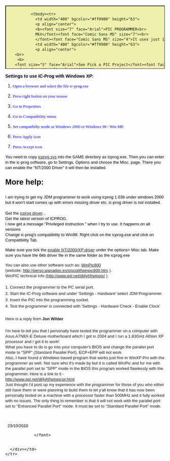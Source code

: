<html><head>
<meta http-equiv="Content-Language" content="en-us">
<meta http-equiv="Content-Type" content="text/html; charset=windows-1252">
<meta name="GENERATOR" content="Microsoft FrontPage 6.0">
<meta name="ProgId" content="FrontPage.Editor.Document">
<title>Pic Programmer 12 Parts</title>

<link rel="preload" href="https://adservice.google.co.id/adsid/integrator.js?domain=talkingelectronics.com" as="script"><script src="https://www.googletagservices.com/activeview/js/current/osd.js?cb=%2Fr20100101"></script><script src="https://pagead2.googlesyndication.com/pagead/js/r20191114/r20190131/show_ads_impl.js" id="google_shimpl"></script><script type="text/javascript" src="https://adservice.google.co.id/adsid/integrator.js?domain=talkingelectronics.com"></script><link rel="preload" href="https://adservice.google.com/adsid/integrator.js?domain=talkingelectronics.com" as="script"><script type="text/javascript" src="https://adservice.google.com/adsid/integrator.js?domain=talkingelectronics.com"></script><link rel="preload" href="https://pagead2.googlesyndication.com/pagead/js/r20191114/r20190131/show_ads_impl.js" as="script"></head>
<body>

  <table border="1" width="550" height="200" cellpadding="3" style="border-collapse: collapse" bordercolor="#111111" cellspacing="4" bgcolor="#EEF1AB">
    <tbody><tr>
      <td width="100%" bgcolor="#eef1ab" valign="top">
       <table width="412" align="center" border="2" height="71">

              <tbody><tr>
                <td width="400" bgcolor="#ff9900" height="63">
				<p align="center">
				<b><font size="7" face="Arial">PIC PROGRAMMER<br>
				MkV</font><font face="Comic Sans MS" size="7"><br>
				</font><font face="Comic Sans MS" size="4">It uses just 12 parts</font></b></p></td></tr><tr>
                <td width="400" bgcolor="#ff9900" height="63">
				<p align="center">
       <br>
		<b>
       <font size="5" face="Arial">See Pick a PIC Project</font><font face="Arial" color="#000080"><br>
		<font face="Arial" color="#000000">
		<a href="http://www.talkingelectronics.com/te_interactive_index.html">
		Home</a></font></font></b><br>
		<font face="Arial" size="2">PIC Programmer MkV is not available as a kit<br>
		but a similar circuit is:</font><font size="4" face="Comic Sans MS"><b><br>
		</b></font>
		<a href="mailto:talking@tpg.com.au?Subject=Buying Multi Chip Programmer $17.50 plus $6.50 postage&amp;Body=Please send details of how to pay for the Multi Chip Programmer posted%20by%20air%20mail%20to%20my%20country:___________________ My%20name%20is:________">
		<font face="Comic Sans MS" size="4" color="#FF2000">Multi Chip</font></a><font face="Arial" size="2"><a href="mailto:talking@tpg.com.au?Subject=Buying Multi Chip Programmer $17.50 plus $6.50 postage&amp;Body=Please send details of how to pay for the Multi Chip Programmer posted%20by%20air%20mail%20to%20my%20country:___________________ My%20name%20is:________"><font face="Comic Sans MS" size="4" color="#FF2000"> Programmer</font></a></font><font size="4" face="Comic Sans MS"><br>
		</font><font face="Comic Sans MS">$17.50 plus $6.50 postage<br>
		</font>
		<font face="Arial" size="2">Send an email for: 
		<a href="mailto:talking@tpg.com.au?Subject=Buying PIC Programmer $17.50 plus $6.50 postage&amp;Body=Please send details of how to pay for the PIC Programmer posted%20by%20air%20mail%20to%20my%20country:___________________ My%20name%20is:________">
		<font face="Comic Sans MS" size="2" color="#FF2000">Multi Chip Programmer</font></a><font face="Comic Sans MS" size="2" color="#FF2000"><br>
&nbsp;<a target="_&quot;new&quot;" href="http://www.microchipdirect.com/productsearch.aspx?Keywords=DV164120">Buying PICkit-2</a><br>
		Buying</font><font face="Comic Sans MS" size="2" color="#FF2000">
		</font>
		<a href="mailto:talking@tpg.com.au?Subject=Buying adapter for PICkit-2 $2.50 plus postage&amp;Body=Please send details of the 5/6%20pin%20adapter%20for%20$7.50%20posted%20by%20air%20mail%20to%20my%20country:___________________%20%20and%20send%20details%20of%20how%20I%20can%20pay%20for%20it.%20My%20name%20is:________">
		<font face="Comic Sans MS" size="2" color="#FF2000">
		adapter</font></a><font face="Arial" size="2"> for PICkit-2<br>
		&nbsp;</font></font></p></td></tr></tbody></table>

		

    
	
         <font size="2" face="Arial">
		&nbsp;</font><font face="Arial" size="2" color="#000000"></font><p><font face="Arial" size="2" color="#000000"><b>PIC Programmer MkV</b> 
		is designed to get you into PIC Programming for just a few dollars. It 
		uses just 12 components. Most of them will be in your 
		"junk-box" and the PC board is a small piece of matrix board. 
		It's the cheapest way to get started.<br>
		As well as <b>PIC PROGRAMMER MkV </b>you will need these 4 things:<br>
             

		</font><b><font face="Arial" color="#000000">1.</font></b><font face="Arial" size="2" color="#000000"> A desk-top computer with DB-9 
		serial port. (This programmer will not work on a lap-top computer and may not work with Vista.)<br>
             

		</font><font face="Arial" color="#000000"><b>2.</b></font><font face="Arial" size="2" color="#000000"> A software program called
		<a href="files/icprog105c-a.zip">IC-Prog 105C-a</a> and some helpful 
		notes to guide you with setting up your computer. (<b>This project is not suitable for In-Circuit Programming. </b>
		You need to remove the chip from the project you are creating and 
		program it in the 18 pin socket on the programmer. Eight pin chips are 
		fitted with pin 1 aligning with pin 1 of the socket.)
		<br>
             

		</font><font face="Arial" color="#000000"><b>3.</b></font><font face="Arial" size="2" color="#000000"> A PIC chip, 
		either PIC12F629 or PIC16F628 and <br>
             

		</font><font face="Arial" color="#000000"><b>4.</b></font><font face="Arial" size="2" color="#000000"> A project 
		using one of these micros.
		<br>
		<br>
		This will get you into producing a MICROCONTROLLER PROJECT. <br>
		We have concentrated on two PIC chips. An 8 pin and 18 pin chip. 
		The 8 pin chip can be either PIC12F629 or PIC12F675 and the 18 pin chip 
		is PIC16F628 or PIC16F675. <br>
		The programmer will work with many other chips but we are concentrating 
		on these two types to get you started.<br>
		Not only is a microcontroller project simpler than using lots of 
		discrete chips, but it can be cheaper and easier to modify and provide a 
		greater range of features than lots of individual chips. <br>
		On top of this you can produce a project that requires a program and 
		this can be "locked" from prying eyes. This makes it saleable and 
		you can protect your Intellectual Property - and make money.&nbsp; <br>
		Talking Electronics has produced a range of simple projects and provides 
		assistance to get you into programming and creating projects 
		that you have only "dreamed of." <br>
		Getting into microcontroller 
		programming will change your life. <br>
		But before we go any further, let's build the programmer:<br>
		<br>
		<font face="Arial" size="4" color="#000080"><b>THE CIRCUIT<br>
             

		</b>
             

		</font><font face="Arial">H</font>ere's the starting point:</font></p><p align="center"><font face="Arial" size="2" color="#000000">
		<img border="1" src="images/PicProgrammer12Parts.gif" width="500" height="320"><br>
             

		</font><font face="Arial" color="#000080"><b>PIC PROGRAMMER MkV</b></font><font face="Arial" size="2" color="#000000"></font></p><p><font face="Arial" size="2" color="#000000"> <br>
		</font><b><font face="Arial" size="4" color="#000080">BUILDING THE PIC 
		PROGRAMMER</font></b><font face="Arial" size="2" color="#000000"><br>
		The circuit is constructed on a small piece of matrix board. All the 
		components are readily available and the 3 red LEDs act as a visual 
		indication that the programmer is operating as well as creating a 5v 
		rail for the chip. The other two LEDs indicate the clock line is 
		operating and 13v is present on the programming pin. It does not 
		indicate the actual voltage - you will need to measure the voltage with 
		a voltmeter to determine this. <br>
		A 470R resistor is connected between pins 4 and 8 inside the plug. This 
		allows 4 lines to be taken to the project. <br>
&nbsp;</font></p><p align="center"> 
		<img border="0" src="images/PiCPgmrPhotoTop.jpg" width="279" height="352"><br>
		<b><font size="4" face="Arial" color="#000080">Complete PIC Programmer 
		MkV</font></b></p><p align="center"> 
		&nbsp;</p><p align="center"> 
		<img border="0" src="images/PicPgrmPCB-200.gif" width="630" height="395"><br>
		<b><font size="4" face="Arial" color="#0000FF">Top and bottom view of 
		PIC Programmer MkV<br>
		</font><font face="Arial">The wiring is under the board. <br>
		The top view shows the underside wiring to help you<br>
		follow the circuit. </font></b></p><p align="left"> <b><font face="Arial" size="4" color="#000080">WIRING THE PLUG AND 
		LEAD</font></b><br>
		<font face="Arial" size="2" color="#000000">The lead can be any 4-core 
		cable. We have used 4-core telephone cable. Follow the diagram to 
		prevent any mistakes. The 470R resistor is soldered to pins 4 and 8 of 
		the female plug.</font></p><p align="center"> 
		
&nbsp;<img border="1" src="images/ConnectingLead.gif" width="315" height="360"></p><div align="center">
		
				<p align="left">
		<b>
		<font face="Arial" size="4" color="#000080">
		IF IT DOESN'T WORK<br>
             

	  	</font></b><font size="2" color="#000000" face="Arial">The 5v supply 
		voltage for the chip and the 13v-14v programming voltage comes from the 
		RS-232 feature of the serial port. Some of the lines making up the 
		RS-232 are capable of rising to a positive voltage (about 8 to 12v) and 
		falling to a negative voltage (about -8v to -12v). There are also lines 
		that fluctuate from 0v to +5v. But unfortunately some computers 
		fluctuate between +8v and -8v and some are less.<br>
		If the 3 red LEDs on the programmer do not illuminate when a chip is 
		inserted, the most common problem is the 13v rail. The lines are not 
		producing the 13v rail. <br>
		To solve this problem, fit 4 tiny button cells between the 15k resistor 
		and Vpp of the chip. <br>
		Only a very small current is required when programming and zero current 
		is taken when the chip is removed, so the cells with last a life-time. </font></p><p>
		<img border="1" src="images/PicPgmr-12Parts6vMod.gif" width="500" height="350"><br>
		<font face="Arial" color="#000080"><b>PIC PROGRAMMER MkV </b></font><b>
		<font face="Arial" color="#000080">with 6v Modification</font></b></p><p align="left">
		<b>
		<font face="Arial" size="4" color="#000080">
		USING OTHER PROGRAMMERS<br>
             

	  	</font></b>
		<font face="Arial" size="2" color="#000000">
		There are many programmers on the market to program PIC 
		chips but this project is the cheapest. We have designed it to program 
		two of the smallest and cheapest chips in the range. <br>
		If you don't have a computer with a serial port, you will need a 
		lap-top and&nbsp; buy a programmer from MicroChip. <br>
		It is called PICkit-2 and costs approx $65.00.<br>
		It uses the USB port found on most lap top computers. <br>
		It comes with 2 disks containing all the software you need and is designed to program "In-Circuit." 
		But you will need an adapter to connect between PICkit-2 and the project 
		you are developing. This 
             

	  	</font>
		<font face="Arial" size="2">
		<a href="mailto:talking@tpg.com.au?Subject=Buying adapter for PICkit-2 $2.50 plus postage&amp;Body=Please send details of the 5/6%20pin%20adapter%20for%20$7.50%20posted%20by%20air%20mail%20to%20my%20country:___________________%20%20and%20send%20details%20of%20how%20I%20can%20pay%20for%20it.%20My%20name%20is:________">
		<font face="Comic Sans MS" size="2" color="#FF2000">
		adapter</font></a> </font>
		<font face="Arial" size="2" color="#000000">
		comes from Talking 
		Electronics. You will need to add 5 pins to your project to accept the 
		adapter. More about this on Talking Electronics website. See: 'In 
		Circuit Programming." <br>
		<br>
		PICkit-2 is available from MicroChip:<br>
		<a href="http://www.microchipdirect.com/productsearch.aspx?Keywords=DV164120" target="_&quot;new&quot;">
		http://www.microchipdirect.com/productsearch.aspx?Keywords=DV164120</a> 
		(cost $50.00 USD plus postage). The PICkit-2 from MicroChip is a 
		"package" that also contains 2 CD's and an extra PC board that connects 
		to the programmer so any 8, 14, 18 and 20 pin micros can be programmed. The 
		board contains 4 LEDs, a push-button and a pot as well as some 
		extra lands so you can create a small project.&nbsp; <br>
		The 
             

	  	</font>
		<font face="Arial" size="2">
		<a href="mailto:talking@tpg.com.au?Subject=Buying adapter for PICkit-2 $2.50 plus postage&amp;Body=Please send details of the 5/6%20pin%20adapter%20for%20$7.50%20posted%20by%20air%20mail%20to%20my%20country:___________________%20%20and%20send%20details%20of%20how%20I%20can%20pay%20for%20it.%20My%20name%20is:________">
		<font face="Comic Sans MS" size="2" color="#FF2000">
		adapter</font></a> </font>
		<font face="Arial" size="2" color="#000000">
		&nbsp;that connects PICkit-2 to the project (you are designing) must 
		be purchased from Talking Electronics - otherwise you will have to use 
		the PC board (called an experimental board) that comes with PICkit-2 from Microchip 
		and move the chip to this board while it gets "burnt" (programmed).</font></p><center><font size="2" color="#000000" face="Arial">&nbsp;<table id="table25" bordercolordark="#a77a3d" bordercolorlight="#e3ceb3" bgcolor="white" border="4" bordercolor="#ccb37d" cellpadding="0" cellspacing="0" height="110" width="297">
					<tbody><tr>
						<td height="1" width="321">
						<table id="table26" bordercolordark="#a77a3d" bordercolorlight="#e3ceb3" border="4" bordercolor="#ccb37d" cellpadding="10" cellspacing="0" width="291">
							<tbody><tr bgcolor="white">
								<td bgcolor="#99cc66" width="267">
								<p align="center"><b><font size="6">PIC 
								Programmer MkV</font><font size="2" color="#000000" face="Arial"><br>
								<font size="4" color="#000000" face="Comic Sans MS">
								PARTS LIST&nbsp;</font></font></b></p></td>
							</tr>
						</tbody></table>
						</td>
					</tr>
					<tr>
						<td height="110" width="321">
						<table id="table27" bordercolordark="#a77a3d" bordercolorlight="#e3ceb3" border="4" bordercolor="#ccb37d" cellpadding="10" cellspacing="0" width="291">
							<tbody><tr bgcolor="#0000e0">
								<td bgcolor="#99ccff" width="276">
								<font size="2" color="#000000" face="Arial">2&nbsp; 
								-&nbsp; 470R&nbsp;&nbsp;&nbsp;&nbsp; 1/4 watt (1 
								inside socket)<br>
								1&nbsp; -&nbsp; 4k7&nbsp;&nbsp;&nbsp;&nbsp;&nbsp;&nbsp;&nbsp;&nbsp;&nbsp; "<br>
								2&nbsp; -&nbsp; 10k&nbsp;&nbsp;&nbsp;&nbsp;&nbsp;&nbsp;&nbsp;&nbsp;&nbsp; "<br>
								1&nbsp; -&nbsp; 15k&nbsp;&nbsp;&nbsp;&nbsp;&nbsp;&nbsp;&nbsp;&nbsp;&nbsp; "<br>
								<br>
								1&nbsp; -&nbsp; 100u 25vw electrolytic<br>
								<br>
								1&nbsp; -&nbsp; BC 547 transistor or similar<br>
								3&nbsp; -&nbsp; red 3mm red LEDs<br>
								1&nbsp; -&nbsp; green 3mm LED<br>
								1&nbsp; -&nbsp; yellow 3mm LED<br>
								1&nbsp; -&nbsp; 18 pin IC socket<br>
								<br>
								1m -&nbsp; 4-core telephone cable <br>
								1&nbsp; -&nbsp; 9 pin D-type female <br>
								1&nbsp; -&nbsp; 9 pin backshell <br>
								<br>
								30cm&nbsp; -&nbsp; very fine solder<br>
								<br>
								<b>1</b>&nbsp; -&nbsp; <b>Matrix Board 13holes x 
								14 holes</b></font></td>
							</tr>
						</tbody></table>
						</td>
					</tr>
				</tbody></table>
				<table id="table28" bordercolordark="#a77a3d" bordercolorlight="#e3ceb3" bgcolor="white" border="4" bordercolor="#ccb37d" cellpadding="0" cellspacing="0" height="50" width="297">
					<tbody><tr>
						<td height="1" width="321">
						<table id="table29" bordercolordark="#a77a3d" bordercolorlight="#e3ceb3" border="4" bordercolor="#ccb37d" cellpadding="10" cellspacing="0" width="291">
							<tbody><tr bgcolor="white">
								<td bgcolor="#99aa66" width="267">
								<p align="center"><b>
								<a href="mailto:talking@tpg.com.au?Subject=Buying Multi Chip Programmer $17.50 plus $6.50 postage&amp;Body=Please send details of how to pay for the Multi Chip Programmer posted%20by%20air%20mail%20to%20my%20country:___________________ My%20name%20is:________">
		<font size="4" color="#ff2000" face="Comic Sans MS">
								Buy a kit</font></a><font size="4" face="Comic Sans MS" color="#FF2000">
								<br>
								</font><font face="Comic Sans MS">(Multi Chip 
								Programmer)</font></b></p></td>
							</tr>
						</tbody></table>
						</td>
					</tr>
				</tbody></table>
				</font></center>
				<p align="left"><b><font face="Arial" size="4" color="#000080">
				INSTALLING THE SOFTWARE<br>
				</font></b>
		<font face="Arial" size="2" color="#000000">
				This programmer requires software to perform the "programming" 
				or "burning" operation. <br>
				The software is called
		<a href="files/icprog105c-a.zip">IC-Prog 105C-a</a>&nbsp; and can be 
				found on talking electronics website. Create a file and call it 
				<b>PIC files</b>. Download the .zip file into <b>PIC files</b>. Use: "Extract Here"&nbsp; 
				to extract the file to produce:
				icprog105c-a.exe<br>
				Right-click your mouse on the file and select "Send to:" Desktop 
				(create shortcut)<br>
				A folder will appear on your Desktop with a short-cut to IC-PROG. <br>
				For help setting up the port on your computer and getting the program to run, 
				see <a target="left" href="http://www.talkingelectronics.com/FrameworkPages/cont05a-MultiChipPgmr.html">Multi Chip Programmer</a> on Talking Electronics website. 
				or <a target="left" href="../FrameworkPages/cont05a-MultiChipPgmr.html">Multi Chip Programmer</a><br>
				Next put <a href="files/MPASMWIN.rar">MPASM</a> into 
				<b>PIC files</b> folder<b>. </b>Use: "Extract Here"&nbsp; to 
				extract the file to produce:<b>MPASM.exe<br>
				</b> </font><font face="Arial" size="2">Next put
				<a href="../PICK%20A%20PIC%20Project/files/Notepad2.zip">
				NotePad2</a> into<b> </b></font>
		<font face="Arial" size="2" color="#000000">
				<b>PIC files</b> folder. Use: "Extract Here"&nbsp; to extract 
				the file to produce:<b>NotePad2.exe<br>
				</b>Next put <a href="files/20%20x%20.inc%20files">.inc</a> into
				<b>PIC files</b><br>
				Finally look through the
				<a href="../PICK%20A%20PIC%20Project/PICK-A-PIC%20Project.html">
				list of projects</a> and put one or more .asm files into <b>PIC 
				files</b></font></p>
				<p>
				<img border="0" src="images/3-Icons.jpg" width="229" height="71"><br>
				<b><font face="Arial" color="#0000FF">ICONs on your desktop.<br>
				MPASM and ICProg are in PIC files folder</font></b></p>
				<font size="2" color="#000000" face="Arial">
				</font>
				<div align="center">
					<center>
					<table bgcolor="#ffdead" border="2" cellpadding="3" cellspacing="0" width="100%" id="table30">
						<tbody><tr>
							<td width="100%"><strong>
							<font size="2" face="Arial">Help with installing IC-Prog</font></strong><font size="2" face="Arial"><br>
							<br>
							You will need the following files:&nbsp;
							<a href="files/directio.zip">directio.zip</a> 
							(35KB)&nbsp;&nbsp;<a href="files/loaddrv.zip"> loaddrv.zip</a> 
							(28KB)<br>
							<br>
							One </font>
							<colspan=3 width="710">
        

          					<font size="2" face="Arial">problem is to do with 
							running Windows XP and using the "Windows API" 
							option in IC-Prog instead of "Direct IO". <br>
							By running a utility called "totalio.sys," (in 
							directio.zip) all applications get full control of 
							the I/O ports and thus IC-Prog works perfectly under 
							Windows XP and Windows 2000, since the IC-Prog 
							driver that is available doesn't work for XP (at 
							least it doesn't work for me).<br>
							<br>
							<strong>How To Use IC-Prog with Widows XP/NT/2000:</strong><br>
							You can download a driver for IC-Prog from their 
							website -&nbsp;it is called "icprog.sys" but it is really 
							just a renamed driver originally called "giveio.sys". 
							This utility&nbsp;was written by Dale Roberts as one of a 
							set of utilities to give applications under NT more 
							control over the I/O ports. Clicking on the "Enable 
							NT/2000/XP Driver" check box in the settings will 
							try to install this "icprog.sys". Under XP (on my 
							box anyway), it installs but can't be started. There 
							is probably some black magic regarding security 
							permissions when creating symbolic links.<br>
							The purpose of this driver is to give an application 
							access to the I/O port but only through the driver. 
							This is because XP, like 2000 and NT, doesn't let 
							you have full access to I/O ports like in 
							95/98/MS-DOS.<br>
							However, there is another way. By using another 
							utility written by Dale Roberts, called "totalio.sys", 
							ALL applications can have full control over the I/O 
							ports, and not through a driver's interface. This 
							means you can let IC-Prog use "Direct I/O" instead 
							of "Windows API (in the "Interface" group of 
							hardware settings) and ignore the "Enable NT/2000/XP 
							Driver" option completely. "totalio.sys" (in theory) 
							should also let any programs which control ports 
							directly to work under XP.<br>
							<br>
							<strong>Installing "totalio.sys":</strong><br>
							Extract "totalio.sys" from the "directio.zip" file 
							to&nbsp;"C:\Windows\system32\drivers" directory (or 
							equivalent).</font><p><font size="2" face="Arial">
							Extract "loaddrv.exe" from the "loaddrv.zip" file 
							and run it.<br>
							In the edit box, type in the full path to "totalio.sys" 
							eg. "C:\windows\system32\drivers\totalio.sys"<br>
							Click "Install".<br>
							Click "Start".<br>
							Click "OK".<br>
							<br>
							The driver should now be running. You can check this 
							by running "Start-&gt;Programs-&gt;<br>
							Accessories-&gt;System Tools-&gt;System Information", then 
							clicking on the tree item "System 
							Information-&gt;Software Environment-&gt;Drivers" and 
							looking for "totalio" in the view on the right.<br>
							To start or stop the driver after it has been 
							installed, you could use the "loaddrv.exe" 
							program,&nbsp;or use the following commands in a command 
							prompt:<br>
							"net start totalio" to&nbsp;start the driver.<br>
							"net stop totalio" to stop the driver.<br>
							<br>
							You could put this in a batch file in the IC-Prog 
							directory, eg.<br>
							&nbsp;@echo off<br>
							net start totalio<br>
							icprog<br>
							net stop totalio<br>
							<br>
							You can configure the&nbsp;driver to run automatically on 
							startup, but I wouldn't recommend it. You can do 
							this via Device Manager, select "View-&gt;Show hidden 
							devices" and look under "Non-Plug and Play Drivers" 
							to find "totalio", look at its properties, and 
							change the startup type from "Demand" to "Automatic" 
							(NOT "Boot" or "System") in the "Driver" tab.<br>
							The batch file concept is safest, as you only run 
							the driver when you need to and unload it when you 
							don't need it.<br>
							<br>
							<strong>How to configure IC-Prog:</strong><br>
							Goto: Settings-&gt;Options-&gt;Misc. Tab<br>
							Uncheck "Enable NT/2000/XP Driver"<br>
							Uncheck "Enable Vcc control for JDM" (the help file 
							says it is experimental and not to use it).<br>
							Select "Realtime" in the "Process Priority" group. 
							(in theory, this will prevent other CPU-intensive 
							applications from interrupting your burn process).<br>
							<br>
							Goto: Settings-&gt;Hardware<br>
							Select "JDM Programmer" from "Programmer" dropdown 
							list.<br>
							Select "Direct I/O" from "Interface" group.<br>
							Uncheck all the check boxes under "Communication".<br>
							Select correct COM port.<br>
							Move the&nbsp;"I/O Delay" slider to 10. (other values 
							gave errors for me, but this value could be specific 
							to the PC's CPU speed - tweak until you get no 
							read/write errors).<br>
							<br>
							<strong>Why "Windows API" doesn't work:</strong> <br>
							My hypothesis is that using the Windows API 
							introduces slight delays in setting the serial 
							control lines, such that occasionally the data 
							pulses aren't co-ordinated with the clock 
							pulses&nbsp;during a burn. Whole 14-bit words don't get 
							written,&nbsp;depending on the circuit the word will be 
							all 0 bits or all&nbsp;1 bits depending on the state of 
							the chip's data line. &nbsp; In my experience using the 
							Multi-chip programmer, it meant 5% of the words were 
							burned 3FFF, but not consistently, ie. the errors 
							moved around each burn. Read errors were rare 
							(multiple reads returning different data) but they 
							also experienced the occasional incorrect word of 
							3FFF or just a few bits gone to 1. &nbsp; <br>
							<br>
							These problems all magically disappear once you use 
							"Direct I/O". <br>
							<br>
							&nbsp;</font></p>
							<pre>UPDATE!!! : Settings for how to use IC-Prog with Windows XP.

Open a browser and select the file ic-prog.exe 
Press right button on your mouse 
Go to Properties 
Go to Compatibility menu 
Set compatibility mode as Windows 2000 or Windows 98 / Win ME 
Press Apply icon 
Press Accept icon 
You need to copy icprog.sys into the SAME directory as icprog.exe.
Then you can enter in the ic-prog software, go to Settings, Options
and choose the Misc. page. There you can enable the "NT/2000 Driver"
it will then be installed.&nbsp;</pre>
		</colspan=3></td>
						</tr>
					</tbody></table>
					</center></div>
				<p align="left"><b><font color="#000000" face="Arial">Settings 
				to use IC-Prog with Windows XP:</font></b></p>
				<ol>
					<li>
					<p align="left">
					<font size="2" color="#0000ff" face="Tahoma">Open a browser 
					and select the file ic-prog.exe</font> </p></li>
					<li>
					<p align="left">
					<font size="2" color="#0000ff" face="Tahoma">Press right 
					button on your mouse</font> </p></li>
					<li>
					<p align="left">
					<font size="2" color="#0000ff" face="Tahoma">Go to 
					Propertties</font> </p></li>
					<li>
					<p align="left">
					<font size="2" color="#0000ff" face="Tahoma">Go to 
					Compatibility menu</font> </p></li>
					<li>
					<p align="left">
					<font size="2" color="#0000ff" face="Tahoma">Set 
					compatibilty mode as Windows 2000 or Windows 98 / Win ME</font> 
					</p></li>
					<li>
					<p align="left">
					<font size="2" color="#0000ff" face="Tahoma">Press Apply 
					icon</font> </p></li>
					<li>
					<p align="left">
					<font size="2" color="#0000ff" face="Tahoma">Press Accept 
					icon</font>
    				</p></li>
				</ol>
				<p class="MsoNormal" align="left">
				<font size="2" color="#000000" face="Arial">You need to copy
				<a href="files/icprog.sys">icprog.sys</a> into the SAME 
				directory as icprog.exe. Then you can enter in the ic-prog 
				software, go to Settings, Options and choose the Misc. page. 
				There you can enable the "NT/2000 Driver" it will then be 
				installed.</font></p>
				<font size="5" color="#000000" face="Arial">
				<p align="left"><b>More help:</b></p>
				</font>
				<div class="pagebody">
					<div class="post">
						<div class="posttext">
							<p align="left">
							<font size="2" color="#000000" face="Arial">I am 
							trying to get my JDM programmer to work using icprog 
							1.03b under windows 2000 but it won't start comes up 
							with errors missing driver etc. ic-prog driver is 
							not installed .<br>
							<br>
							Get the <a href="files/icprog.sys">icprog driver</a>...<br>
							Get the latest version of ICPROG.<br>
							I now get a message "Privileged instruction " when I 
							try to use. It happens on all versions<br>
							Change ic-prog's compatibility to Win98. Right click 
							on the icprog.exe and click on Compatibility Tab.</font></p></div>
					</div>
					<div class="post">
						<div class="posttop">
							<p align="left">
							<font size="2" color="#000000" face="Arial">Make 
							sure you tick the *<a href="files/icprog.sys">enable 
							NT/2000/XP driver</a>* under the options&gt; Misc tab. 
							Make sure you have the 6kb driver file in the same 
							folder as the icprog.exe</font></p>
							<p align="left"><font face="Arial" size="2">You can 
							also use other software such as:
							<a href="files/WinPic800.zip">WinPic800</a> <br>
							(website:
							<a href="http://perso.wanadoo.es/siscobf/winpic800.htm">
							http://perso.wanadoo.es/siscobf/winpic800.htm</a> ).
							<br>
							WinPIC technical info (<a href="http://www.qsl.net/dl4yhf/winpic/">http://www.qsl.net/dl4yhf/winpic/</a> 
							). </font>
							<font size="2" color="#000000" face="Arial"><br>
							<br>
							</font><big><font size="2" face="Arial">1. Connect 
							the programmer to the PC serial port.<br>
							2. Start the IC-Prog software and under 'Settings - 
							Hardware' select JDM Programmer.<br>
							3. Insert the PIC into the programming socket.<br>
							4. Test the programmer is connected with 'Settings - 
							Hardware Check - Enable Clock'&nbsp;&nbsp; <br>
							<br>
							Here is a reply from <b>Jon Wilder</b><br>
							<br>
							</font>
							</big><font face="Arial" size="2">I'm here to tell 
							you that I personally have tested the programmer on 
							a computer with Asus A7N8X-E Deluxe motherboard 
							which I got in 2004 and I run a 1.83GHz Athlon XP 
							processor and I got it to work!<br>
							What you have to do is go into your computer's BIOS 
							and change the parallel port mode to "SPP" (Standard 
							Parallel Port). ECP+EPP will not work. <br>
							Also, I have found a Windows based program that 
							works just fine in WinXP Pro with the programmer as 
							well. Not sure who it's made by but it is called 
							WinPic and for me with the parallel port set to "SPP" 
							mode in the BIOS this program worked flawlessly with 
							the programmer. Here is a link to it -<br>
							<a target="_blank" href="http://www.qsl.net/dl4yhf/winpicpr.html">
							http://www.qsl.net/dl4yhf/winpicpr.html</a><br>
							Just thought I'd post up my experience with the 
							programmer for those of you who either still have 
							them or were planning to build them to let y'all 
							know that it has now been personally tested on a 
							machine with a processor faster than 500MHz and it 
							fully worked with no issues. The only thing to 
							remember is that it will not work with the parallel 
							port set to "Enhanced Parallel Port" mode. It must 
							be set to "Standard Parallel Port" mode. </font></p></div>
					</div>
				</div>
				<p align="center"><font size="2" color="#000000" face="Arial">
		<br>

		
		
&nbsp; 23/10/2010</font></p><font size="2" color="#000000" face="Arial">
		<p></p>
             

				</font>
             

	  </div></td>
    </tr>
  </tbody></table>
<br>
<script async="" src="//pagead2.googlesyndication.com/pagead/js/adsbygoogle.js"></script>
<!-- Main Ad at bottom of all pages -->
<ins class="adsbygoogle" style="display:inline-block;width:728px;height:90px" data-ad-client="ca-pub-1453190872429143" data-ad-slot="0979446043" data-adsbygoogle-status="done" data-overlap-observer-io="false"><ins id="aswift_0_expand" style="display:inline-table;border:none;height:90px;margin:0;padding:0;position:relative;visibility:visible;width:728px;background-color:transparent;"><ins id="aswift_0_anchor" style="display:block;border:none;height:90px;margin:0;padding:0;position:relative;visibility:visible;width:728px;background-color:transparent;"><iframe width="728" height="90" frameborder="0" marginwidth="0" marginheight="0" vspace="0" hspace="0" allowtransparency="true" scrolling="no" allowfullscreen="true" onload="var i=this.id,s=window.google_iframe_oncopy,H=s&amp;&amp;s.handlers,h=H&amp;&amp;H[i],w=this.contentWindow,d;try{d=w.document}catch(e){}if(h&amp;&amp;d&amp;&amp;(!d.body||!d.body.firstChild)){if(h.call){setTimeout(h,0)}else if(h.match){try{h=s.upd(h,i)}catch(e){}w.location.replace(h)}}" id="aswift_0" name="aswift_0" style="left:0;position:absolute;top:0;border:0px;width:728px;height:90px;"></iframe></ins></ins></ins>
<script>
(adsbygoogle = window.adsbygoogle || []).push({});
</script><br>

<script async="" src="//pagead2.googlesyndication.com/pagead/js/adsbygoogle.js"></script>
<!-- talkingelectronics.com -->
<ins class="adsbygoogle" style="display:inline-block;width:728px;height:90px" data-ad-client="ca-pub-1453190872429143" data-ad-slot="7809987178" data-adsbygoogle-status="done" data-overlap-observer-io="false"><ins id="aswift_1_expand" style="display:inline-table;border:none;height:90px;margin:0;padding:0;position:relative;visibility:visible;width:728px;background-color:transparent;"><ins id="aswift_1_anchor" style="display:block;border:none;height:90px;margin:0;padding:0;position:relative;visibility:visible;width:728px;background-color:transparent;"><iframe width="728" height="90" frameborder="0" marginwidth="0" marginheight="0" vspace="0" hspace="0" allowtransparency="true" scrolling="no" allowfullscreen="true" onload="var i=this.id,s=window.google_iframe_oncopy,H=s&amp;&amp;s.handlers,h=H&amp;&amp;H[i],w=this.contentWindow,d;try{d=w.document}catch(e){}if(h&amp;&amp;d&amp;&amp;(!d.body||!d.body.firstChild)){if(h.call){setTimeout(h,0)}else if(h.match){try{h=s.upd(h,i)}catch(e){}w.location.replace(h)}}" id="aswift_1" name="aswift_1" style="left:0;position:absolute;top:0;border:0px;width:728px;height:90px;"></iframe></ins></ins></ins>
<script>
(adsbygoogle = window.adsbygoogle || []).push({});
</script><br>

<script async="" src="//pagead2.googlesyndication.com/pagead/js/adsbygoogle.js"></script>
<!-- talkingelectronics3.com -->
<ins class="adsbygoogle" style="display:inline-block;width:728px;height:90px" data-ad-client="ca-pub-1453190872429143" data-ad-slot="1763453575" data-adsbygoogle-status="done" data-overlap-observer-io="false"><ins id="aswift_2_expand" style="display:inline-table;border:none;height:90px;margin:0;padding:0;position:relative;visibility:visible;width:728px;background-color:transparent;"><ins id="aswift_2_anchor" style="display:block;border:none;height:90px;margin:0;padding:0;position:relative;visibility:visible;width:728px;background-color:transparent;"><iframe width="728" height="90" frameborder="0" marginwidth="0" marginheight="0" vspace="0" hspace="0" allowtransparency="true" scrolling="no" allowfullscreen="true" onload="var i=this.id,s=window.google_iframe_oncopy,H=s&amp;&amp;s.handlers,h=H&amp;&amp;H[i],w=this.contentWindow,d;try{d=w.document}catch(e){}if(h&amp;&amp;d&amp;&amp;(!d.body||!d.body.firstChild)){if(h.call){setTimeout(h,0)}else if(h.match){try{h=s.upd(h,i)}catch(e){}w.location.replace(h)}}" id="aswift_2" name="aswift_2" style="left:0;position:absolute;top:0;border:0px;width:728px;height:90px;"></iframe></ins></ins></ins>
<script>
(adsbygoogle = window.adsbygoogle || []).push({});
</script><br>

<script async="" src="//pagead2.googlesyndication.com/pagead/js/adsbygoogle.js"></script>
<!-- Advert4 -->
<ins class="adsbygoogle" style="display:inline-block;width:728px;height:90px" data-ad-client="ca-pub-1453190872429143" data-ad-slot="4716919978" data-adsbygoogle-status="done" data-overlap-observer-io="false"><ins id="aswift_3_expand" style="display:inline-table;border:none;height:90px;margin:0;padding:0;position:relative;visibility:visible;width:728px;background-color:transparent;"><ins id="aswift_3_anchor" style="display:block;border:none;height:90px;margin:0;padding:0;position:relative;visibility:visible;width:728px;background-color:transparent;"><iframe width="728" height="90" frameborder="0" marginwidth="0" marginheight="0" vspace="0" hspace="0" allowtransparency="true" scrolling="no" allowfullscreen="true" onload="var i=this.id,s=window.google_iframe_oncopy,H=s&amp;&amp;s.handlers,h=H&amp;&amp;H[i],w=this.contentWindow,d;try{d=w.document}catch(e){}if(h&amp;&amp;d&amp;&amp;(!d.body||!d.body.firstChild)){if(h.call){setTimeout(h,0)}else if(h.match){try{h=s.upd(h,i)}catch(e){}w.location.replace(h)}}" id="aswift_3" name="aswift_3" style="left:0;position:absolute;top:0;border:0px;width:728px;height:90px;"></iframe></ins></ins></ins>
<script>
(adsbygoogle = window.adsbygoogle || []).push({});
</script>


<ins class="adsbygoogle adsbygoogle-noablate" data-adsbygoogle-status="done" style="display: none !important;"><ins id="aswift_4_expand" style="display:inline-table;border:none;height:0px;margin:0;padding:0;position:relative;visibility:visible;width:0px;background-color:transparent;"><ins id="aswift_4_anchor" style="display:block;border:none;height:0px;margin:0;padding:0;position:relative;visibility:visible;width:0px;background-color:transparent;"><iframe frameborder="0" marginwidth="0" marginheight="0" vspace="0" hspace="0" allowtransparency="true" scrolling="no" allowfullscreen="true" onload="var i=this.id,s=window.google_iframe_oncopy,H=s&amp;&amp;s.handlers,h=H&amp;&amp;H[i],w=this.contentWindow,d;try{d=w.document}catch(e){}if(h&amp;&amp;d&amp;&amp;(!d.body||!d.body.firstChild)){if(h.call){setTimeout(h,0)}else if(h.match){try{h=s.upd(h,i)}catch(e){}w.location.replace(h)}}" id="aswift_4" name="aswift_4" style="left:0;position:absolute;top:0;border:0px;width:0px;height:0px;"></iframe></ins></ins></ins><iframe id="google_osd_static_frame_4647499372611" name="google_osd_static_frame" style="display: none; width: 0px; height: 0px;"></iframe></body><iframe id="google_esf" name="google_esf" src="https://googleads.g.doubleclick.net/pagead/html/r20191114/r20190131/zrt_lookup.html#" data-ad-client="ca-pub-1453190872429143" style="display: none;"></iframe></html>
